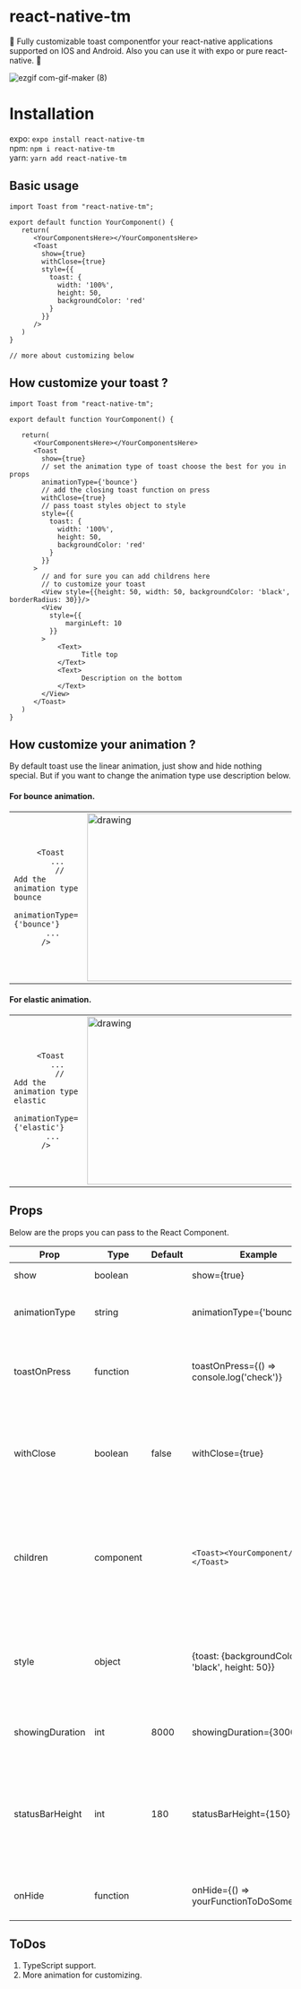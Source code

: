 # react-native-tm
:triangular_flag_on_post: Fully customizable toast componentfor your react-native applications supported on IOS and Android. Also you can use it with expo or pure react-native. :triangular_flag_on_post:

![ezgif com-gif-maker (8)](https://user-images.githubusercontent.com/47904385/120900240-1225d380-c634-11eb-9842-3aadf5902967.gif)

# Installation
expo: `expo install react-native-tm`  
npm: `npm i react-native-tm`  
yarn: `yarn add react-native-tm`

## Basic usage
```JS
import Toast from "react-native-tm";

export default function YourComponent() {
   return(
      <YourComponentsHere></YourComponentsHere>
      <Toast
        show={true}
        withClose={true}
        style={{
          toast: {
            width: '100%',
            height: 50,
            backgroundColor: 'red'
          }
        }}
      />
   )
}

// more about customizing below
```

## How customize your toast ? 
```JS
import Toast from "react-native-tm";

export default function YourComponent() {
   
   return(
      <YourComponentsHere></YourComponentsHere>
      <Toast
        show={true}
        // set the animation type of toast choose the best for you in props
        animationType={'bounce'}
        // add the closing toast function on press
        withClose={true}
        // pass toast styles object to style
        style={{
          toast: {
            width: '100%',
            height: 50,
            backgroundColor: 'red'
          }
        }}
      >
        // and for sure you can add childrens here
        // to customize your toast 
        <View style={{height: 50, width: 50, backgroundColor: 'black', borderRadius: 30}}/>
        <View
          style={{
              marginLeft: 10
          }}
        >
            <Text>
                  Title top
            </Text>
            <Text>
                  Description on the bottom
            </Text>
        </View>
      </Toast>
   )
}

```

## How customize your animation ? 

By default toast use the linear animation, just show and hide nothing special. But if you want to change the animation type use description below.

#### For bounce animation.

<table>
<tr>
<td>

```JS
     <Toast
        ...
         // Add the animation type bounce
        animationType={'bounce'}
       ...
      />
```

</td>
<td>
<img src="https://user-images.githubusercontent.com/47904385/120920413-edc30900-c6be-11eb-82bf-9aa5b31dd1c8.gif" alt="drawing" width="600" height="300"/>
</td>
</tr>
</table>

#### For elastic animation.

<table>
<tr>
<td>

```JS
     <Toast
        ...
         // Add the animation type elastic
        animationType={'elastic'}
       ...
      />
```

</td>
<td>
<img src="https://user-images.githubusercontent.com/47904385/120920546-9f623a00-c6bf-11eb-852e-867d40f3b65f.gif" alt="drawing" width="600" height="300"/>
</td>
</tr>
</table>

## Props
Below are the props you can pass to the React Component.

| Prop  | Type | Default | Example | Description |
| ------------- | ------------- | ------------- | ------------- | ------------- |
| show  | boolean | | show={true} | Put the toast state |
| animationType | string | | animationType={'bounce'} | If you what different animations on your toast |
| toastOnPress | function | | toastOnPress={() => console.log('check')} | You can add many other functions here or just navigate to other screen |
| withClose | boolean | false | withClose={true} | Added posibility to close toast on press. You can use it with toastOnPress at one time. |
| children | component | | ``` <Toast><YourComponent/></Toast> ``` | You can add yout own component for example messages from users in your app or internet connection notifications. |
| style | object | | {toast: {backgroundColor: 'black', height: 50}} | The styles object for styling the toast details. More about styling in Custom styling step.|
| showingDuration | int | 8000 | showingDuration={3000} | How much time toast will show on the screen |
| statusBarHeight | int | 180 | statusBarHeight={150} | If you have a specific status bar on your device you may want to pass this props to aware some UI bugs on the device |
| onHide  | function | | onHide={() => yourFunctionToDoSomething()} | Function which call when toast hiding. |

## ToDos

1. TypeScript support.
2. More animation for customizing.

